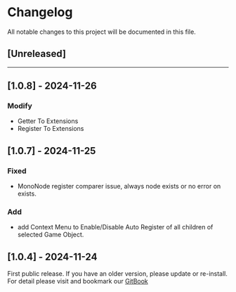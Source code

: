 ﻿# Changelog

All notable changes to this project will be documented in this file.

## [Unreleased]

---

## [1.0.8] - 2024-11-26

### Modify
- Getter To Extensions
- Register To Extensions

## [1.0.7] - 2024-11-25

### Fixed
- MonoNode register comparer issue, always node exists or no error on exists.

### Add
- add Context Menu to Enable/Disable Auto Register of all children of selected Game Object. 

## [1.0.4] - 2024-11-24

First public release. If you have an older version, please update or re-install.   
For detail please visit and bookmark our [GitBook](https://aceland-workshop.gitbook.io/aceland-unity-packages/)